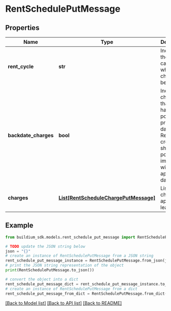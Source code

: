 # RentSchedulePutMessage


## Properties

Name | Type | Description | Notes
------------ | ------------- | ------------- | -------------
**rent_cycle** | **str** | Indicates the cadence of when rent charges will be applied. | 
**backdate_charges** | **bool** | Indicates if charges that should have posted prior to the date of Rent creation should be posted immediately with the appropriate dates. | 
**charges** | [**List[RentScheduleChargePutMessage]**](RentScheduleChargePutMessage.md) | List of charges to apply to the lease. | 

## Example

```python
from buildium_sdk.models.rent_schedule_put_message import RentSchedulePutMessage

# TODO update the JSON string below
json = "{}"
# create an instance of RentSchedulePutMessage from a JSON string
rent_schedule_put_message_instance = RentSchedulePutMessage.from_json(json)
# print the JSON string representation of the object
print(RentSchedulePutMessage.to_json())

# convert the object into a dict
rent_schedule_put_message_dict = rent_schedule_put_message_instance.to_dict()
# create an instance of RentSchedulePutMessage from a dict
rent_schedule_put_message_from_dict = RentSchedulePutMessage.from_dict(rent_schedule_put_message_dict)
```
[[Back to Model list]](../README.md#documentation-for-models) [[Back to API list]](../README.md#documentation-for-api-endpoints) [[Back to README]](../README.md)


